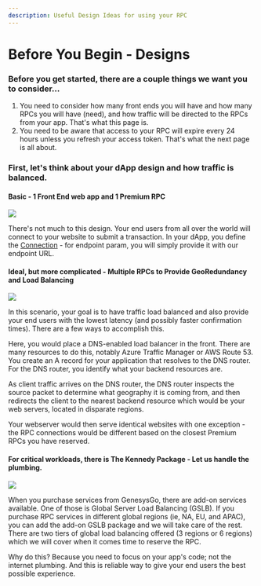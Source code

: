 ```yaml
---
description: Useful Design Ideas for using your RPC
---
```


# Before You Begin - Designs

### Before you get started, there are a couple things we want you to consider...

1. You need to consider how many front ends you will have and how many RPCs you will have (need), and how traffic will be directed to the RPCs from your app. That's what this page is.
2. You need to be aware that access to your RPC will expire every 24 hours unless you refresh your access token. That's what the next page is all about.

### **First, let's think about your dApp design and how traffic is balanced.**

#### **Basic - 1 Front End web app and 1 Premium RPC**

****![](<../.gitbook/assets/image (5).png>)****

There's not much to this design. Your end users from all over the world will connect to your website to submit a transaction. In your dApp, you define the [Connection](https://solana-labs.github.io/solana-web3.js/classes/Connection.html) - for endpoint param, you will simply provide it with our endpoint URL.

#### Ideal, but more complicated - Multiple RPCs to Provide GeoRedundancy and Load Balancing

![](<../.gitbook/assets/image (1) (1) (1).png>)

In this scenario, your goal is to have traffic load balanced and also provide your end users with the lowest latency (and possibly faster confirmation times). There are a few ways to accomplish this.

Here, you would place a DNS-enabled load balancer in the front. There are many resources to do this, notably Azure Traffic Manager or AWS Route 53. You create an A record for your application that resolves to the DNS router. For the DNS router, you identify what your backend resources are.

As client traffic arrives on the DNS router, the DNS router inspects the source packet to determine what geography it is coming from, and then redirects the client to the nearest backend resource which would be your web servers, located in disparate regions.

Your webserver would then serve identical websites with one exception - the RPC connections would be different based on the closest Premium RPCs you have reserved.&#x20;

#### For critical workloads, there is The Kennedy Package - Let us handle the plumbing.

![](<../.gitbook/assets/image (3) (1).png>)

When you purchase services from GenesysGo, there are add-on services available. One of those is Global Server Load Balancing (GSLB). If you purchase RPC services in different global regions (ie, NA, EU, and APAC), you can add the add-on GSLB package and we will take care of the rest. There are two tiers of global load balancing offered (3 regions or 6 regions) which we will cover when it comes time to reserve the RPC.

Why do this? Because you need to focus on your app's code; not the internet plumbing. And this is reliable way to give your end users the best possible experience.

